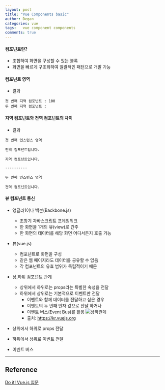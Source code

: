 ```yaml
---
layout: post
title: "Vue Components basic"
author: Degan
categories: vue
tags:	vue component components
comments: true
---
```


#### 컴포넌트란?
- 조합하여 화면을 구성할 수 있는 블록
- 화면을 빠르게 구조화하여 일괄적인 패턴으로 개발 가능

#### 컴포넌트 영역

<script src="https://gist.github.com/degan85/17a79715ea92bdc8291538720758531d.js?file=component-scope.html"></script>

- 결과

```
첫 번째 지역 컴포넌트 : 100
두 번째 지역 컴포넌트 :
```

#### 지역 컴포넌트와 전역 컴포넌트의 차이

<script src="https://gist.github.com/degan85/17a79715ea92bdc8291538720758531d.js?file=global-local-components.html"></script>

- 결과

```
첫 번째 인스턴스 영역

전역 컴포넌트입니다.

지역 컴포넌트입니다.

----------

두 번째 인스턴스 영역

전역 컴포넌트입니다.
```

#### 뷰 컴포넌트 통신

- 앵귤러1이나 백본(Backbone.js)
  - 초창기 자바스크립트 프레임워크
  - 한 화면을 1개의 뷰(view)로 간주
  - 한 화면의 데이터를 해당 화면 어디서든지 호출 가능
- 뷰(vue.js)
  - 컴포넌트로 화면을 구성
  - 같은 웹 페이지라도 데이터를 공유할 수 없음
  - 각 컴포넌트의 유효 범위가 독립적이기 때문
- 상,하위 컴포넌트 관계
  - 상위에서 하위로는 props라는 특별한 속성을 전달
  - 하위에서 상위로는 기본적으로 이벤트만 전달
    - 이벤트와 함께 데이터를 전달하고 싶은 경우
    - 이벤트의 두 번째 인자 값으로 잔달 하거나
    - 이벤트 버스(Event Bus)를 활용
![상하관계](https://kr.vuejs.org/images/props-events.png)
    - 출처: https://kr.vuejs.org

- 상위에서 하위로 props 전달

<script src="https://gist.github.com/degan85/17a79715ea92bdc8291538720758531d.js?file=components-props.html"></script>


- 하위에서 상위로 이벤트 전달

<script src="https://gist.github.com/degan85/17a79715ea92bdc8291538720758531d.js?file=components-event.html"></script>

- 이벤트 버스

<script src="https://gist.github.com/degan85/17a79715ea92bdc8291538720758531d.js?file=eventbus.html"></script>

---

## Reference


[Do it! Vue.js 입문](http://www.yes24.com/24/goods/58206961)

